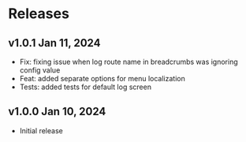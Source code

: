 # Releases

## v1.0.1 Jan 11, 2024 

- Fix: fixing issue when log route name in breadcrumbs was ignoring config value
- Feat: added separate options for menu localization
- Tests: added tests for default log screen

## v1.0.0 Jan 10, 2024 

- Initial release
